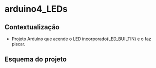 # arduino4_LEDs

## Contextualização

- Projeto Arduíno que acende o LED incorporado(LED_BUILTIN) e o faz piscar.<br>

## Esquema do projeto
